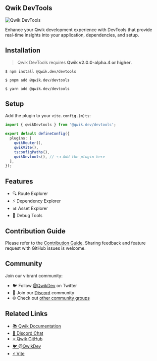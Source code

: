 ## Qwik DevTools

![Qwik DevTools](https://raw.github.com/QwikDev/devtools/main/assets/screenshot.png)

Enhance your Qwik development experience with DevTools that provide real-time insights into your application, dependencies, and setup.

## Installation

> Qwik DevTools requires **Qwik v2.0.0-alpha.4 or higher**.

```shell copy
$ npm install @qwik.dev/devtools
```

```shell copy
$ pnpm add @qwik.dev/devtools
```

```shell copy
$ yarn add @qwik.dev/devtools
```

## Setup

Add the plugin to your `vite.config.(m)ts`:

```ts copy
import { qwikDevtools } from '@qwik.dev/devtools';

export default defineConfig({
  plugins: [
    qwikRouter(),
    qwikVite(),
    tsconfigPaths(),
    qwikDevtools(), // 👈 Add the plugin here
  ],
});
```

## Features

- 🔍 Route Explorer
- ⚡️ Dependency Explorer
- 📊 Asset Explorer
- 🐞 Debug Tools

## Contribution Guide

Please refer to the [Contribution Guide](./CONTRIBUTING.md). Sharing feedback and feature request with GitHub issues is welcome.

## Community

Join our vibrant community:

- 🐦 Follow [@QwikDev](https://twitter.com/QwikDev) on Twitter
- 💬 Join our [Discord](https://qwik.dev/chat) community
- 🌐 Check out [other community groups](https://qwik.dev/ecosystem/#community)

## Related Links

- [📚 Qwik Documentation](https://qwik.dev/)
- [💬 Discord Chat](https://qwik.dev/chat)
- [⭐️ Qwik GitHub](https://github.com/QwikDev/qwik)
- [🐦 @QwikDev](https://twitter.com/QwikDev)
- [⚡️ Vite](https://vitejs.dev/)

